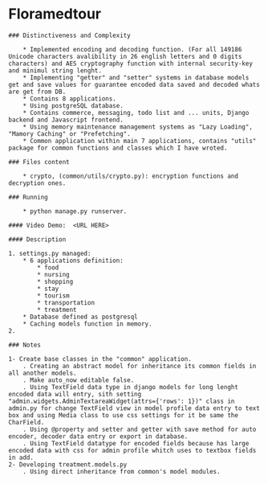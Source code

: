# Floramedtour

    ### Distinctiveness and Complexity

        * Implemented encoding and decoding function. (For all 149186 Unicode characters avalibility in 26 english letters and 0 digits characters) and AES cryptography function with internal security-key and minimul string lenght.
        * Implementing "getter" and "setter" systems in database models get and save values for guarantee encoded data saved and decoded whats are get from DB.
        * Contains 8 applications.
        * Using postgreSQL database.
        * Contains commerce, messaging, todo list and ... units, Django backend and Javascript frontend.
        * Using memory maintenance management systems as "Lazy Loading", "Mamory Caching" or "Prefetching".
        * Common application within main 7 applications, contains "utils" package for common functions and classes which I have wroted.

    ### Files content

        * crypto, (common/utils/crypto.py): encryption functions and decryption ones.

    ### Running

        * python manage.py runserver.

    #### Video Demo:  <URL HERE>

    #### Description

    1. settings.py managed:
        * 6 applications definition:
            * food
            * nursing
            * shopping
            * stay
            * tourism
            * transportation
            * treatment
        * Database defined as postgresql
        * Caching models function in memory.
    2.

    ### Notes

    1- Create base classes in the "common" application.
        . Creating an abstract model for inheritance its common fields in all another models.
        . Make auto_now editable false.
        . Using TextField data type in django models for long lenght encoded data will entry, sith setting "admin.widgets.AdminTextareaWidget(attrs={'rows': 1})" class in admin.py for change TextField view in model profile data entry to text box and using Media class to use css settings for it be same the CharField.
        . Using @property and setter and getter with save method for auto encoder, decoder data entry or export in database.
        . Using TextField datatype for encoded fields because has large encoded data with css for admin profile whitch uses to textbox fields in add.
    2- Developing treatment.models.py
        . Using direct inheritance from common's model modules.
